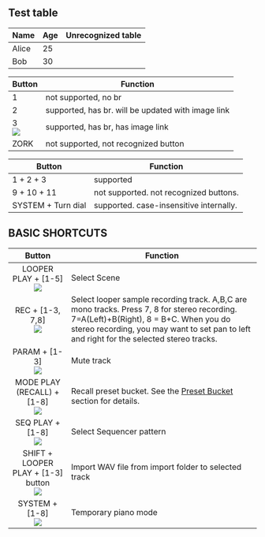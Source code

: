 ## Test table

| Name  | Age | Unrecognized table |
|-------|-----|--------------------|
| Alice | 25  |                    |       
| Bob   | 30  |                    |

| Button             | Function                                           |
|--------------------|----------------------------------------------------|
| 1                  | not supported, no br                               |
| 2 <br>             | supported, has br. will be updated with image link |
| 3 <br> ![](./poop) | supported, has br, has image link                  |
| ZORK               | not supported, not recognized button               |

| Button                  | Function                                |
|-------------------------|-----------------------------------------|
| 1 + 2 + 3 <br>          | supported                               |
| 9 + 10 + 11 <br>        | not supported. not recognized buttons.  |
| SYSTEM + Turn dial <br> | supported. case-insensitive internally. |

## BASIC SHORTCUTS

Button | Function
:------------: | -------------
LOOPER PLAY + [1-5] <br> ![](./manual_images/but/lplay_1..5.png) | Select Scene
REC + [1-3, 7,8] <br> ![](./manual_images/but/lr_1..378.png) | Select looper sample recording track. A,B,C are mono tracks. Press 7, 8 for stereo recording. 7=A(Left)+B(Right), 8 = B+C. When you do stereo recording, you may want to set pan to left and right for the selected stereo tracks. 
PARAM + [1-3] <br> ![](./manual_images/but/param_1..3.png) | Mute track
MODE PLAY (RECALL) + [1-8] <br> ![](./manual_images/but/mplay_1..8.png) | Recall preset bucket. See the [Preset Bucket](#preset-bucket) section for details.
SEQ PLAY + [1-8] <br> ![](./manual_images/but/mplay_1..8_d.png) | Select Sequencer pattern
SHIFT + LOOPER PLAY + [1-3] button <br> ![](./manual_images/but/s_lplay_1..3.png) | Import WAV file from import folder to selected track
SYSTEM + [1-8] <br> ![](./manual_images/but/sys_1..8.png) | Temporary piano mode

